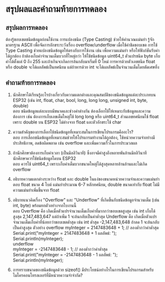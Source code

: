 # สรุปผลและคำถามท้ายการทดลอง

## สรุปผลการทดลอง <br>
ต้องรู้ขอบเขตชนิดข้อมูลก่อนใช้งาน การแปลงชนิด (Type Casting) ช่วยให้คำนวณแม่นยำ รู้จักมาตรฐาน ASCII เพื่อจัดการอักขระระวังเรื่อง overflow/underflow เมื่อใช้ค่าชิดขอบเขต
การใช้ Type Casting ช่วยแปลงชนิดข้อมูลให้ตรงกับการใช้งาน เช่น เพื่อความแม่นยำ หรือให้ฟังก์ชันรับค่าได้ถูกต้อง ถ้าต้องเก็บค่าจำนวนเต็มบวกที่ใหญ่กว่า ให้ใช้ชนิดข้อมูล uint64_t
ตัวแปรชนิด byte เก็บค่าได้ตั้งแต่ 0 ถึง 255 และถ้าเกินจะเกิดการล้นกลับมาเริ่มที่ 0 ใหม่ การหารด้วยตัวเลขชนิด float หรือ double จะได้ผลลัพธ์เป็นทศนิยม แต่ถ้าหารด้วย int จะได้ผลลัพธ์เป็นจำนวนเต็มโดยตัดเศษทิ้ง


## คำถามท้ายการทดลอง

1. นักศึกษาได้เรียนรู้อะไรบ้างเกี่ยวกับความแตกต่างและคุณสมบัติของชนิดข้อมูลแต่ละประเภทบน ESP32 (เช่น int, float, char, bool, long, long long, unsigned int, byte, double)<br>
ตอบ ชนิดข้อมูลแต่ละแบบมีขนาดและช่วงค่าต่างกัน ต้องเลือกใช้ให้เหมาะกับข้อมูลและความต้องการ เช่น ต้องการเก็บเลขเต็มใหญ่ใช้ long long หรือ uint64_t ส่วนเลขทศนิยมใช้ float เพราะ double บน ESP32 ไม่ต่างจาก float และตัวอักขระใช้ char

2. ความสำคัญของการเลือกใช้ชนิดข้อมูลที่เหมาะสมในการเขียนโปรแกรมคืออะไร?<br>
ตอบ การเลือกชนิดข้อมูลที่เหมาะสมช่วยให้โปรแกรมทำงานได้ถูกต้อง, ใช้หน่วยความจำอย่างมีประสิทธิภาพ, ลดข้อผิดพลาด เช่น overflow และเพิ่มความเร็วในการประมวลผล

4. ถ้านักศึกษาต้องการเก็บค่าเวลา (เป็นมิลลิวินาที) ซึ่งอาจมีค่าสูงถึงหลายพันล้านมิลลิวินาที นักศึกษาควรใช้ชนิดข้อมูลใดบน ESP32<br>
ตอบ ควรใช้ uint64_t เพราะเก็บค่าเต็มบวกขนาดใหญ่ได้สูงสุดหลายล้านล้านและไม่เกิด overflow

5. อธิบายความแตกต่างระหว่าง float และ double ในแง่ของขนาดหน่วยความจำและความแม่นยำ<br>
ตอบ float ขนาด 4 ไบต์ แม่นยำประมาณ 6-7 หลักทศนิยม, double ขนาดเท่ากับ float ไม่มีความแม่นยำเพิ่มขึ้นจาก float

6. อธิบายแนวคิดเรื่อง "Overflow" และ "Underflow" ที่เกิดขึ้นกับชนิดข้อมูลจำนวนเต็ม (เช่น int, byte) พร้อมยกตัวอย่างจากใบงานนี้<br>
ตอบ Overflow คือ เกิดเมื่อตัวแปรจำนวนเต็มเก็บค่าที่มากกว่าขอบเขตสูงสุด เช่น int เก็บได้สูงสุด 2,147,483,647 แต่ถ้าเพิ่ม 1 จะล้นกลับเป็นค่าต่ำสุด
    Underflow คือ เกิดเมื่อตัวแปรจำนวนเต็มเก็บค่าที่น้อยกว่าขอบเขตต่ำสุด เช่น int ต่ำสุด -2,147,483,648 ถ้าลด 1 จะล้นกลับเป็นค่าสูงสุด
    ตัวอย่าง overflow
   myInteger = 2147483648 + 1; // ลองต่ำกว่าค่าต่ำสุด <br>
   Serial.print("myInteger = 2147483648 + 1 ผลลัพธ์: "); <br>
   Serial.println(myInteger);<br>
          underflow <br>
   myInteger = -2147483648 - 1; // ลองต่ำกว่าค่าต่ำสุด <br>
   Serial.print("myInteger = -2147483648 - 1 ผลลัพธ์: ");<br>
   Serial.println(myInteger); <br>


8. การทราบขนาดของชนิดข้อมูลด้วย sizeof() มีประโยชน์อย่างไรในการเขียนโปรแกรมสำหรับไมโครคอนโทรลเลอร์ที่มีหน่วยความจำจำกัด?
